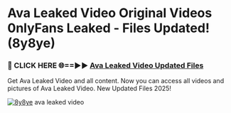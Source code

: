 # Ava Leaked Video Original Videos 0nlyFans Leaked - Files Updated! (8y8ye)

<h3>🔴 CLICK HERE 🌐==►► <a href="https://tinyurl.com/x26r9saj" rel="nofollow">Ava Leaked Video Updated Files</a></h3>

Get Ava Leaked Video and all content. Now you can access all videos and pictures of Ava Leaked Video. New Updated Files 2025!

[![8y8ye](https://i.imgur.com/LkgZPqh.gif)](https://tinyurl.com/x26r9saj)
ava leaked video